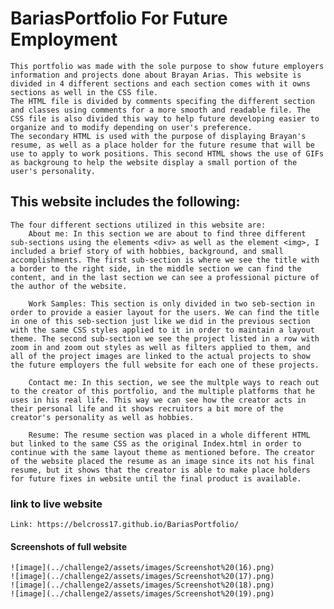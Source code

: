 # BariasPortfolio For Future Employment
    This portfolio was made with the sole purpose to show future employers information and projects done about Brayan Arias. This website is divided in 4 different sections and each section comes with it owns sections as well in the CSS file. 
    The HTML file is divided by comments specifing the different section and classes using comments for a more smooth and readable file. The CSS file is also divided this way to help future developing easier to organize and to modify depending on user's preference.
    The secondary HTML is used with the purpose of displaying Brayan's resume, as well as a place holder for the future resume that will be use to apply to work positions. This second HTML shows the use of GIFs as backgroung to help the website display a small portion of the user's personality.

## This website includes the following:
    The four different sections utilized in this website are:
        About me: In this section we are about to find three different sub-sections using the elements <div> as well as the element <img>, I included a brief story of with hobbies, background, and small accomplishments. The first sub-section is where we see the title with a border to the right side, in the middle section we can find the content, and in the last section we can see a professional picture of the author of the website.
        
        Work Samples: This section is only divided in two seb-section in order to provide a easier layout for the users. We can find the title in one of this seb-section just like we did in the previous section with the same CSS styles applied to it in order to maintain a layout theme. The second sub-section we see the project listed in a row with zoom in and zoom out styles as well as filters applied to them, and all of the project images are linked to the actual projects to show the future employers the full website for each one of these projects.
        
        Contact me: In this section, we see the multple ways to reach out to the creator of this portfolio, and the multiple platforms that he uses in his real life. This way we can see how the creator acts in their personal life and it shows recruitors a bit more of the creator's personality as well as hobbies.
        
        Resume: The resume section was placed in a whole different HTML but linked to the same CSS as the original Index.html in order to continue with the same layout theme as mentioned before. The creator of the website placed the resume as an image since its not his final resume, but it shows that the creator is able to make place holders for future fixes in website until the final product is available.

### link to live website

    Link: https://belcross17.github.io/BariasPortfolio/

#### Screenshots of full website

    ![image](../challenge2/assets/images/Screenshot%20(16).png)
    ![image](../challenge2/assets/images/Screenshot%20(17).png)
    ![image](../challenge2/assets/images/Screenshot%20(18).png)
    ![image](../challenge2/assets/images/Screenshot%20(19).png)